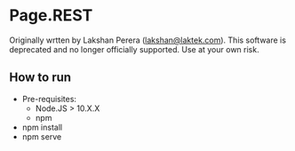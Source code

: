 # Page.REST

Originally wrtten by Lakshan Perera (lakshan@laktek.com). This software is deprecated and no longer officially supported.
Use at your own risk.

## How to run

* Pre-requisites:
  - Node.JS > 10.X.X
  - npm
* npm install
* npm serve

